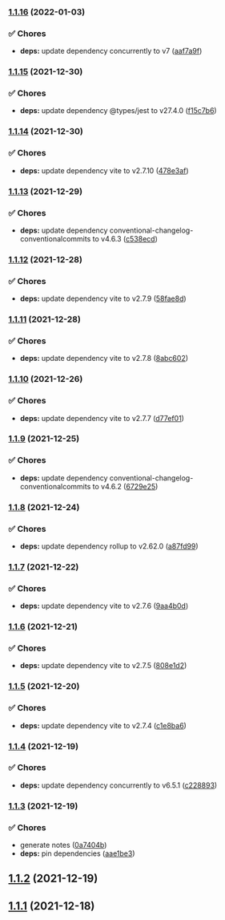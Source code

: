 ### [1.1.16](https://github.com/lbenie/ts-jest-mock/compare/v1.1.15...v1.1.16) (2022-01-03)


### :white_check_mark: Chores

* **deps:** update dependency concurrently to v7 ([aaf7a9f](https://github.com/lbenie/ts-jest-mock/commit/aaf7a9f5923e6c06dca9c722af0c13ea2f1d7339))

### [1.1.15](https://github.com/lbenie/ts-jest-mock/compare/v1.1.14...v1.1.15) (2021-12-30)


### :white_check_mark: Chores

* **deps:** update dependency @types/jest to v27.4.0 ([f15c7b6](https://github.com/lbenie/ts-jest-mock/commit/f15c7b6ac5655ba5a927ddcd3b4b900d1cabc581))

### [1.1.14](https://github.com/lbenie/ts-jest-mock/compare/v1.1.13...v1.1.14) (2021-12-30)


### :white_check_mark: Chores

* **deps:** update dependency vite to v2.7.10 ([478e3af](https://github.com/lbenie/ts-jest-mock/commit/478e3af52ad5e2dfa8e15f77335f2c45d78e9393))

### [1.1.13](https://github.com/lbenie/ts-jest-mock/compare/v1.1.12...v1.1.13) (2021-12-29)


### :white_check_mark: Chores

* **deps:** update dependency conventional-changelog-conventionalcommits to v4.6.3 ([c538ecd](https://github.com/lbenie/ts-jest-mock/commit/c538ecd5b294a0afed03f5f3c559a7a8ce83d969))

### [1.1.12](https://github.com/lbenie/ts-jest-mock/compare/v1.1.11...v1.1.12) (2021-12-28)


### :white_check_mark: Chores

* **deps:** update dependency vite to v2.7.9 ([58fae8d](https://github.com/lbenie/ts-jest-mock/commit/58fae8da139df4f2177692465fafdcb8e09a12ac))

### [1.1.11](https://github.com/lbenie/ts-jest-mock/compare/v1.1.10...v1.1.11) (2021-12-28)


### :white_check_mark: Chores

* **deps:** update dependency vite to v2.7.8 ([8abc602](https://github.com/lbenie/ts-jest-mock/commit/8abc602c8831525d0b6ee5827de5d03b65837b53))

### [1.1.10](https://github.com/lbenie/ts-jest-mock/compare/v1.1.9...v1.1.10) (2021-12-26)


### :white_check_mark: Chores

* **deps:** update dependency vite to v2.7.7 ([d77ef01](https://github.com/lbenie/ts-jest-mock/commit/d77ef0168fcf9763a37be745d954b9b31338146e))

### [1.1.9](https://github.com/lbenie/ts-jest-mock/compare/v1.1.8...v1.1.9) (2021-12-25)


### :white_check_mark: Chores

* **deps:** update dependency conventional-changelog-conventionalcommits to v4.6.2 ([6729e25](https://github.com/lbenie/ts-jest-mock/commit/6729e25f0258ae48c62b0d17bb821b6f92929575))

### [1.1.8](https://github.com/lbenie/ts-jest-mock/compare/v1.1.7...v1.1.8) (2021-12-24)


### :white_check_mark: Chores

* **deps:** update dependency rollup to v2.62.0 ([a87fd99](https://github.com/lbenie/ts-jest-mock/commit/a87fd9911abbe92d7f23b5b69beef1182af42312))

### [1.1.7](https://github.com/lbenie/ts-jest-mock/compare/v1.1.6...v1.1.7) (2021-12-22)


### :white_check_mark: Chores

* **deps:** update dependency vite to v2.7.6 ([9aa4b0d](https://github.com/lbenie/ts-jest-mock/commit/9aa4b0da8383541e2745d7ebf704d3e6b2cb419f))

### [1.1.6](https://github.com/lbenie/ts-jest-mock/compare/v1.1.5...v1.1.6) (2021-12-21)


### :white_check_mark: Chores

* **deps:** update dependency vite to v2.7.5 ([808e1d2](https://github.com/lbenie/ts-jest-mock/commit/808e1d2eda8bd26aa4314d0c429f1b2e893f8b13))

### [1.1.5](https://github.com/lbenie/ts-jest-mock/compare/v1.1.4...v1.1.5) (2021-12-20)


### :white_check_mark: Chores

* **deps:** update dependency vite to v2.7.4 ([c1e8ba6](https://github.com/lbenie/ts-jest-mock/commit/c1e8ba629c1d3a31a696de5f34204fa88074e3c7))

### [1.1.4](https://github.com/lbenie/ts-jest-mock/compare/v1.1.3...v1.1.4) (2021-12-19)


### :white_check_mark: Chores

* **deps:** update dependency concurrently to v6.5.1 ([c228893](https://github.com/lbenie/ts-jest-mock/commit/c2288933e3f3fc2cdc8110000078c0dfe1787139))

### [1.1.3](https://github.com/lbenie/ts-jest-mock/compare/v1.1.2...v1.1.3) (2021-12-19)


### :white_check_mark: Chores

* generate notes ([0a7404b](https://github.com/lbenie/ts-jest-mock/commit/0a7404b42a779f648a7974e0cfa5d864173ee526))
* **deps:** pin dependencies ([aae1be3](https://github.com/lbenie/ts-jest-mock/commit/aae1be3195d6afa47a6b30eb0b6c451705b189a8))

## [1.1.2](https://github.com/lbenie/ts-jest-mock/compare/v1.1.1...v1.1.2) (2021-12-19)

## [1.1.1](https://github.com/lbenie/ts-jest-mock/compare/v1.1.0...v1.1.1) (2021-12-18)
